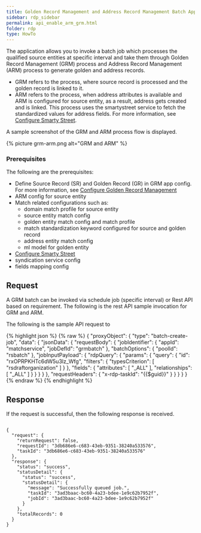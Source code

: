 ```yaml
---
title: Golden Record Management and Address Record Management Batch App
sidebar: rdp_sidebar
permalink: api_enable_arm_grm.html
folder: rdp
type: HowTo
---
```


The application allows you to invoke a batch job which processes the qualified source entities at specific interval and take them through Golden Record Management (GRM) process and Address Record Management (ARM) process to generate golden and address records. 
* GRM refers to the process, where source record is processed and the golden record is linked to it.
* ARM refers to the process, when address attributes is available and ARM is configured for source entity, as a result, address gets created and is linked. This process uses the smartystreet service to fetch the standardized values for address fields. For more information, see [Configure Smarty Street](api_smarty_street_arm.html).

A sample screenshot of the GRM and ARM process flow is displayed.

{% picture grm-arm.png alt="GRM and ARM" %}

### Prerequisites

The following are the prerequisites:
* Define Source Record (SR) and Golden Record (GR) in GRM app config. For more information, see [Configure Golden Record Management](/{{site.data.rdp_links_version.APP}}/dm_config_entitytype_processing.html)
* ARM config for source entity
* Match related configurations such as:
  * domain match profile for source entity
  * source entity match config
  * golden entity match config and match profile
  * match standardization keyword configured for source and golden record
  * address entity match config
  * ml model for golden entity
* [Configure Smarty Street](api_smarty_street_arm.html)
* syndication service config
* fields mapping config

## Request

A GRM batch can be invoked via schedule job (specific interval) or Rest API based on requirement. The following is the rest API sample invocation for GRM and ARM.

The following is the sample API request to

{% highlight json %}
{% raw %}
{
  "proxyObject": {
    "type": "batch-create-job",
    "data": {
      "jsonData": {
        "requestBody": {
          "jobIdentifier": {
            "appId": "matchservice",
            "jobDefId": "grmbatch"
          },
          "batchOptions": {
            "poolId": "rsbatch"
          },
          "jobInputPayload": {
            "rdpQuery": {
              "params": {
                "query": {
                  "id": "rxOPRPKHTc6dW5u3lz_Wfg",
                  "filters": {
                    "typesCriterion": [
                      "rsdraftorganization"
                    ]
                  }
                },
                "fields": {
                  "attributes": [
                    "_ALL"
                  ],
                  "relationships": [
                    "_ALL"
                  ]
                }
              }
            }
          }
        },
        "requestHeaders": {
          "x-rdp-taskId": "{{$guid}}"
        }
      }
    }
  }
}
{% endraw %}
{% endhighlight %}

## Response

If the request is successful, then the following response is received.

<pre>
<code>
{
  "request": {
    "returnRequest": false,
    "requestId": "3db686e6-c683-43eb-9351-38240a533576",
    "taskId": "3db686e6-c683-43eb-9351-38240a533576"
  },
  "response": {
    "status": "success",
    "statusDetail": {
      "status": "success",
      "statusDetail": {
        "message": "Successfully queued job.",
        "taskId": "3ad3baac-bc60-4a23-bdee-1e9c62b7952f",
        "jobId": "3ad3baac-bc60-4a23-bdee-1e9c62b7952f"
      }
    },
    "totalRecords": 0
  }
}
</code>
</pre>
